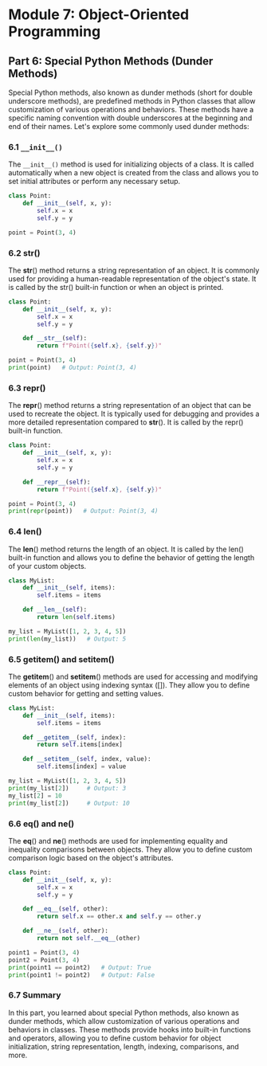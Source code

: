 # Module 7: Object-Oriented Programming

## Part 6: Special Python Methods (Dunder Methods)

Special Python methods, also known as dunder methods (short for double underscore methods), are predefined methods in Python 
classes that allow customization of various operations and behaviors. These methods have a specific naming convention with 
double underscores at the beginning and end of their names. Let's explore some commonly used dunder methods:

### 6.1 `__init__()`

The `__init__()` method is used for initializing objects of a class. It is called automatically when a new object is created
from the class and allows you to set initial attributes or perform any necessary setup.

```python
class Point:
    def __init__(self, x, y):
        self.x = x
        self.y = y

point = Point(3, 4)
```

### 6.2 __str__()

The __str__() method returns a string representation of an object. It is commonly used for providing a human-readable representation
of the object's state. It is called by the str() built-in function or when an object is printed.

```python
class Point:
    def __init__(self, x, y):
        self.x = x
        self.y = y

    def __str__(self):
        return f"Point({self.x}, {self.y})"

point = Point(3, 4)
print(point)   # Output: Point(3, 4)
```

### 6.3 __repr__()

The __repr__() method returns a string representation of an object that can be used to recreate the object. It is typically used
for debugging and provides a more detailed representation compared to __str__(). It is called by the repr() built-in function.

```python
class Point:
    def __init__(self, x, y):
        self.x = x
        self.y = y

    def __repr__(self):
        return f"Point({self.x}, {self.y})"

point = Point(3, 4)
print(repr(point))   # Output: Point(3, 4)
```

### 6.4 __len__()

The __len__() method returns the length of an object. It is called by the len() built-in function and allows you to define 
the behavior of getting the length of your custom objects.

```python
class MyList:
    def __init__(self, items):
        self.items = items

    def __len__(self):
        return len(self.items)

my_list = MyList([1, 2, 3, 4, 5])
print(len(my_list))   # Output: 5
```

### 6.5 __getitem__() and __setitem__()

The __getitem__() and __setitem__() methods are used for accessing and modifying elements of an object using indexing syntax ([]).
They allow you to define custom behavior for getting and setting values.

```python
class MyList:
    def __init__(self, items):
        self.items = items

    def __getitem__(self, index):
        return self.items[index]

    def __setitem__(self, index, value):
        self.items[index] = value

my_list = MyList([1, 2, 3, 4, 5])
print(my_list[2])     # Output: 3
my_list[2] = 10
print(my_list[2])     # Output: 10
```

### 6.6 __eq__() and __ne__()

The __eq__() and __ne__() methods are used for implementing equality and inequality comparisons between objects. They allow 
you to define custom comparison logic based on the object's attributes.

```python
class Point:
    def __init__(self, x, y):
        self.x = x
        self.y = y

    def __eq__(self, other):
        return self.x == other.x and self.y == other.y

    def __ne__(self, other):
        return not self.__eq__(other)

point1 = Point(3, 4)
point2 = Point(3, 4)
print(point1 == point2)   # Output: True
print(point1 != point2)   # Output: False
```

### 6.7 Summary

In this part, you learned about special Python methods, also known as dunder methods, which allow customization of various 
operations and behaviors in classes. These methods provide hooks into built-in functions and operators, allowing you to define
custom behavior for object initialization, string representation, length, indexing, comparisons, and more.
